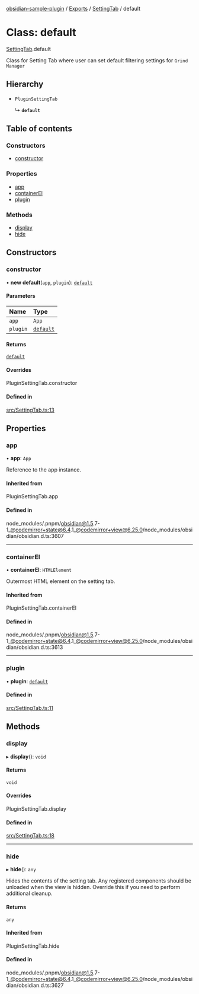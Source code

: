 [obsidian-sample-plugin](../README.md) / [Exports](../modules.md) / [SettingTab](../modules/SettingTab.md) / default

# Class: default

[SettingTab](../modules/SettingTab.md).default

Class for Setting Tab where user can set default filtering settings for `Grind Manager`

## Hierarchy

- `PluginSettingTab`

  ↳ **`default`**

## Table of contents

### Constructors

- [constructor](SettingTab.default.md#constructor)

### Properties

- [app](SettingTab.default.md#app)
- [containerEl](SettingTab.default.md#containerel)
- [plugin](SettingTab.default.md#plugin)

### Methods

- [display](SettingTab.default.md#display)
- [hide](SettingTab.default.md#hide)

## Constructors

### constructor

• **new default**(`app`, `plugin`): [`default`](SettingTab.default.md)

#### Parameters

| Name | Type |
| :------ | :------ |
| `app` | `App` |
| `plugin` | [`default`](main.default.md) |

#### Returns

[`default`](SettingTab.default.md)

#### Overrides

PluginSettingTab.constructor

#### Defined in

[src/SettingTab.ts:13](https://github.com/dromse/personal-grind-manager/blob/781019d/src/SettingTab.ts#L13)

## Properties

### app

• **app**: `App`

Reference to the app instance.

#### Inherited from

PluginSettingTab.app

#### Defined in

node_modules/.pnpm/obsidian@1.5.7-1_@codemirror+state@6.4.1_@codemirror+view@6.25.0/node_modules/obsidian/obsidian.d.ts:3607

___

### containerEl

• **containerEl**: `HTMLElement`

Outermost HTML element on the setting tab.

#### Inherited from

PluginSettingTab.containerEl

#### Defined in

node_modules/.pnpm/obsidian@1.5.7-1_@codemirror+state@6.4.1_@codemirror+view@6.25.0/node_modules/obsidian/obsidian.d.ts:3613

___

### plugin

• **plugin**: [`default`](main.default.md)

#### Defined in

[src/SettingTab.ts:11](https://github.com/dromse/personal-grind-manager/blob/781019d/src/SettingTab.ts#L11)

## Methods

### display

▸ **display**(): `void`

#### Returns

`void`

#### Overrides

PluginSettingTab.display

#### Defined in

[src/SettingTab.ts:18](https://github.com/dromse/personal-grind-manager/blob/781019d/src/SettingTab.ts#L18)

___

### hide

▸ **hide**(): `any`

Hides the contents of the setting tab.
Any registered components should be unloaded when the view is hidden.
Override this if you need to perform additional cleanup.

#### Returns

`any`

#### Inherited from

PluginSettingTab.hide

#### Defined in

node_modules/.pnpm/obsidian@1.5.7-1_@codemirror+state@6.4.1_@codemirror+view@6.25.0/node_modules/obsidian/obsidian.d.ts:3627
